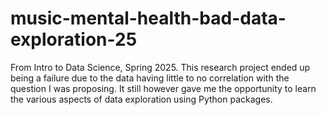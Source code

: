 # music-mental-health-bad-data-exploration-25
From Intro to Data Science, Spring 2025. This research project ended up being a failure due to the data having little to no correlation with the question I was proposing. It still however gave me the opportunity to learn the various aspects of data exploration using Python packages. 

